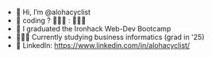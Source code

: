 - 👋 Hi, I’m @alohacyclist
- 👀 coding ? 👨🏻‍💻 : 🚴🏻‍♂️
- 🌱 I graduated the Ironhack Web-Dev Bootcamp
- 👨🏻‍🎓 Currently studying business informatics (grad in '25)
- 💼 LinkedIn: https://www.linkedin.com/in/alohacyclist/
